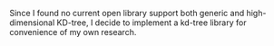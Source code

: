 Since I found no current open library support both generic and high-dimensional KD-tree, I decide to implement a kd-tree library for convenience of my own research.
